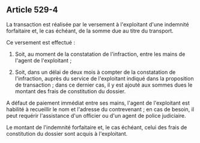 Article 529-4
----
La transaction est réalisée par le versement à l'exploitant d'une indemnité
forfaitaire et, le cas échéant, de la somme due au titre du transport.

Ce versement est effectué :

1. Soit, au moment de la constatation de l'infraction, entre les mains de
l'agent de l'exploitant ;

2. Soit, dans un délai de deux mois à compter de la constatation de
l'infraction, auprès du service de l'exploitant indiqué dans la proposition de
transaction ; dans ce dernier cas, il y est ajouté aux sommes dues le montant
des frais de constitution du dossier.

A défaut de paiement immédiat entre ses mains, l'agent de l'exploitant est
habilité à recueillir le nom et l'adresse du contrevenant ; en cas de besoin, il
peut requérir l'assistance d'un officier ou d'un agent de police judiciaire.

Le montant de l'indemnité forfaitaire et, le cas échéant, celui des frais de
constitution du dossier sont acquis à l'exploitant.
